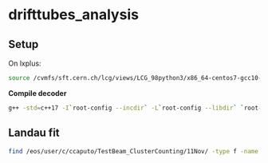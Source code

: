 # drifttubes_analysis

## Setup

On lxplus:

```bash
source /cvmfs/sft.cern.ch/lcg/views/LCG_98python3/x86_64-centos7-gcc10-opt/setup.sh
```
**Compile decoder**

```bash
g++ -std=c++17 -I`root-config --incdir` -L`root-config --libdir` `root-config --libs` `root-config --cflags` read_binary_comp.C -o decode.exe
```

## Landau fit

```bash
find /eos/user/c/ccaputo/TestBeam_ClusterCounting/11Nov/ -type f -name "*pkl" -exec python landau_fit.py --input {} \;
```
